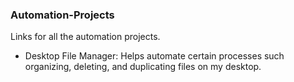 ### Automation-Projects
Links for all the automation projects.
- Desktop File Manager: Helps automate certain processes such organizing, deleting, and duplicating files on my desktop. 
